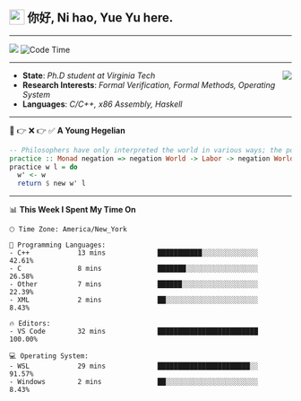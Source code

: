 <h2> <img style="vertical-align: text-bottom;" src=https://slackmojis.com/emojis/13253-yay-frog/download/ width=27> 你好, Ni hao, Yue Yu here. </h2>

---

![](https://api.visitorbadge.io/api/visitors?path=https%3A%2F%2Fgithub.com%2Ffishjump%2Ffishjump&amp;countColor=%232ccce4&amp;style=flat) ![Code Time](https://img.shields.io/badge/Code%20Time-463%20hrs%201%20min-blue)

---

<img align='right' src=https://slackmojis.com/emojis/5264-coding/download> </td>

- **State**: *Ph.D student at Virginia Tech*
- **Research Interests**: *Formal Verification, Formal Methods, Operating System*
- **Languages**: *C/C++, x86 Assembly, Haskell*

---

🚫 👉 ❌ 👉 ✅ **A Young Hegelian**

``` haskell
-- Philosophers have only interpreted the world in various ways; the point is to change it.
practice :: Monad negation => negation World -> Labor -> negation World
practice w l = do
  w' <- w
  return $ new w' l
```

---


📊 **This Week I Spent My Time On** 

```text
🕑︎ Time Zone: America/New_York

💬 Programming Languages:
- C++            13 mins             ███████████░░░░░░░░░░░░░░     42.61%
- C              8 mins              ███████░░░░░░░░░░░░░░░░░░     26.58%
- Other          7 mins              ██████░░░░░░░░░░░░░░░░░░░     22.39%
- XML            2 mins              ██░░░░░░░░░░░░░░░░░░░░░░░     8.43%

🔥 Editors:
- VS Code        32 mins             █████████████████████████     100.00%

💻 Operating System:
- WSL            29 mins             ███████████████████████░░     91.57%
- Windows        2 mins              ██░░░░░░░░░░░░░░░░░░░░░░░     8.43%
```

